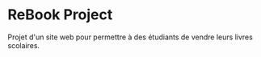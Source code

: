 # ReBook Project

Projet d'un site web pour permettre à des étudiants de vendre leurs livres scolaires.
